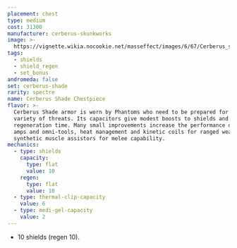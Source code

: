 ```yaml
---
placement: chest
type: medium
cost: 31300
manufacturer: cerberus-skunkworks
image: >-
  https://vignette.wikia.nocookie.net/masseffect/images/6/67/Cerberus_shade.jpg/revision/latest/scale-to-width-down/700?cb=20130308134524
tags:
  - shields
  - shield_regen
  - set_bonus
andromeda: false
set: cerberus-shade
rarity: spectre
name: Cerberus Shade Chestpiece
flavor: >-
  Cerberus Shade armor is worn by Phantoms who need to be prepared for a wide
  variety of threats. Its capacitors give modest boosts to shields and shield
  regeneration time. Many small improvements increase the performance of biotic
  amps and omni-tools, heat management and kinetic coils for ranged weapons, and
  synthetic muscle assistors for melee capability.
mechanics:
  - type: shields
    capacity:
      type: flat
      value: 10
    regen:
      type: flat
      value: 10
  - type: thermal-clip-capacity
    value: 6
  - type: medi-gel-capacity
    value: 2
---
```

- 10 shields (regen 10).
